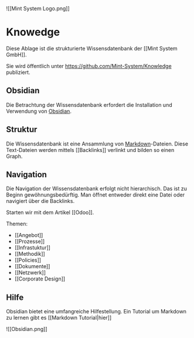 ![[Mint System Logo.png]]

# Knowedge

Diese Ablage ist die strukturierte Wissensdatenbank der [[Mint System GmbH]].

Sie wird öffentlich unter <https://github.com/Mint-System/Knowledge> publiziert.

## Obsidian

Die Betrachtung der Wissensdatenbank erfordert die Installation und Verwendung von [Obsidian](https://obsidian.md/).

## Struktur

Die Wissensdatenbank ist eine Ansammlung von [Markdown](https://de.wikipedia.org/wiki/Markdown)-Dateien. Diese Text-Dateien werden mittels [[Backlinks]] verlinkt und bilden so einen Graph.

## Navigation

Die Navigation der Wissensdatenbank erfolgt nicht hierarchisch. Das ist zu Beginn gewöhnungsbedürftig. Man öffnet entweder direkt eine Datei oder navigiert über die Backlinks.

Starten wir mit dem Artikel [[Odoo]].

Themen:
* [[Angebot]]
* [[Prozesse]]
* [[Infrastuktur]]
* [[Methodik]]
* [[Policies]]
* [[Dokumente]]
* [[Netzwerk]]
* [[Corporate Design]]

## Hilfe

Obsidian bietet eine umfangreiche Hilfestellung. Ein Tutorial um Markdown zu lernen gibt es [[Markdown Tutorial|hier]]

![[Obsidian.png]]
